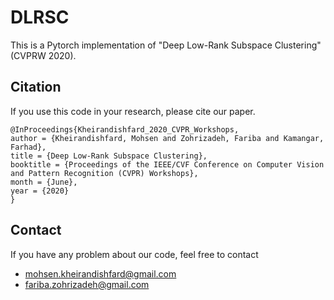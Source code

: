 # DLRSC
This is a Pytorch implementation of "Deep Low-Rank Subspace Clustering" (CVPRW 2020).

## Citation
If you use this code in your research, please cite our paper.
```
@InProceedings{Kheirandishfard_2020_CVPR_Workshops,
author = {Kheirandishfard, Mohsen and Zohrizadeh, Fariba and Kamangar, Farhad},
title = {Deep Low-Rank Subspace Clustering},
booktitle = {Proceedings of the IEEE/CVF Conference on Computer Vision and Pattern Recognition (CVPR) Workshops},
month = {June},
year = {2020}
}
```

## Contact
If you have any problem about our code, feel free to contact
- mohsen.kheirandishfard@gmail.com
- fariba.zohrizadeh@gmail.com
